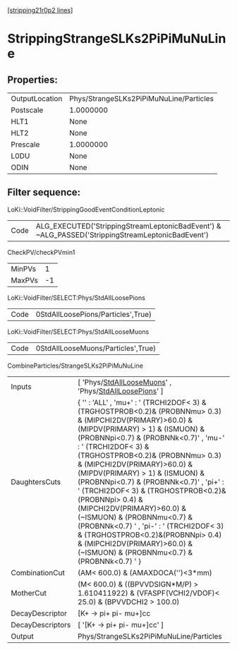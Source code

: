 [[stripping21r0p2 lines]](./stripping21r0p2-index)

# StrippingStrangeSLKs2PiPiMuNuLine

## Properties:

|                |                                         |
|----------------|-----------------------------------------|
| OutputLocation | Phys/StrangeSLKs2PiPiMuNuLine/Particles |
| Postscale      | 1.0000000                               |
| HLT1           | None                                    |
| HLT2           | None                                    |
| Prescale       | 1.0000000                               |
| L0DU           | None                                    |
| ODIN           | None                                    |

## Filter sequence:

LoKi::VoidFilter/StrippingGoodEventConditionLeptonic

|      |                                                                                                  |
|------|--------------------------------------------------------------------------------------------------|
| Code | ALG_EXECUTED('StrippingStreamLeptonicBadEvent') & ~ALG_PASSED('StrippingStreamLeptonicBadEvent') |

CheckPV/checkPVmin1

|        |     |
|--------|-----|
| MinPVs | 1   |
| MaxPVs | -1  |

LoKi::VoidFilter/SELECT:Phys/StdAllLoosePions

|      |                                    |
|------|------------------------------------|
| Code | 0StdAllLoosePions/Particles',True) |

LoKi::VoidFilter/SELECT:Phys/StdAllLooseMuons

|      |                                    |
|------|------------------------------------|
| Code | 0StdAllLooseMuons/Particles',True) |

CombineParticles/StrangeSLKs2PiPiMuNuLine

|                  |                                                                                                                                                                                                                                                                                                                                                                                                                                                                                                                                                                                                                                                              |
|------------------|--------------------------------------------------------------------------------------------------------------------------------------------------------------------------------------------------------------------------------------------------------------------------------------------------------------------------------------------------------------------------------------------------------------------------------------------------------------------------------------------------------------------------------------------------------------------------------------------------------------------------------------------------------------|
| Inputs           | [ 'Phys/[StdAllLooseMuons](./stripping21r0p2-commonparticles-stdallloosemuons)' , 'Phys/[StdAllLoosePions](./stripping21r0p2-commonparticles-stdallloosepions)' ]                                                                                                                                                                                                                                                                                                                                                                                                                                                                                          |
| DaughtersCuts    | { '' : 'ALL' , 'mu+' : ' (TRCHI2DOF\< 3) & (TRGHOSTPROB\<0.2)& (PROBNNmu\> 0.3) & (MIPCHI2DV(PRIMARY)\>60.0) & (MIPDV(PRIMARY) \> 1) & (ISMUON) & (PROBNNpi\<0.7) & (PROBNNk\<0.7)' , 'mu-' : ' (TRCHI2DOF\< 3) & (TRGHOSTPROB\<0.2)& (PROBNNmu\> 0.3) & (MIPCHI2DV(PRIMARY)\>60.0) & (MIPDV(PRIMARY) \> 1) & (ISMUON) & (PROBNNpi\<0.7) & (PROBNNk\<0.7)' , 'pi+' : ' (TRCHI2DOF\< 3) & (TRGHOSTPROB\<0.2)&(PROBNNpi\> 0.4) & (MIPCHI2DV(PRIMARY)\>60.0) & (~ISMUON) & (PROBNNmu\<0.7) & (PROBNNk\<0.7) ' , 'pi-' : ' (TRCHI2DOF\< 3) & (TRGHOSTPROB\<0.2)&(PROBNNpi\> 0.4) & (MIPCHI2DV(PRIMARY)\>60.0) & (~ISMUON) & (PROBNNmu\<0.7) & (PROBNNk\<0.7) ' } |
| CombinationCut   | (AM\< 600.0) & (AMAXDOCA('')\<3\*mm)                                                                                                                                                                                                                                                                                                                                                                                                                                                                                                                                                                                                                         |
| MotherCut        | (M\< 600.0) & ((BPVVDSIGN\*M/P) \> 1.610411922) & (VFASPF(VCHI2/VDOF)\< 25.0) & (BPVVDCHI2 \> 100.0)                                                                                                                                                                                                                                                                                                                                                                                                                                                                                                                                                         |
| DecayDescriptor  | [K+ -\> pi+ pi- mu+]cc                                                                                                                                                                                                                                                                                                                                                                                                                                                                                                                                                                                                                                     |
| DecayDescriptors | [ '[K+ -\> pi+ pi- mu+]cc' ]                                                                                                                                                                                                                                                                                                                                                                                                                                                                                                                                                                                                                             |
| Output           | Phys/StrangeSLKs2PiPiMuNuLine/Particles                                                                                                                                                                                                                                                                                                                                                                                                                                                                                                                                                                                                                      |
